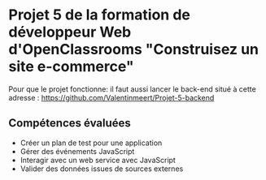 # Projet 5 de la formation de développeur Web d'OpenClassrooms "Construisez un site e-commerce"

Pour que le projet fonctionne: il faut aussi lancer le back-end situé à cette adresse : https://github.com/Valentinmeert/Projet-5-backend

## Compétences évaluées
- Créer un plan de test pour une application
- Gérer des événements JavaScript
- Interagir avec un web service avec JavaScript
- Valider des données issues de sources externes


